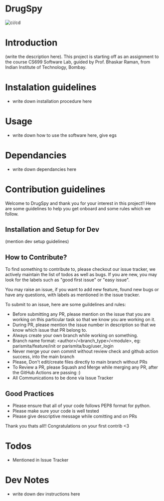 # DrugSpy
![ci/cd](https://github.com/parismita/DrupSpy/actions/workflows/python-app.yml/badge.svg)

# Introduction
(write the description here). This project is starting off as an assignment to the course CS699 Software Lab, guided by Prof. Bhaskar Raman, from Indian Institute of Technology, Bombay.

# Instalation guidelines
- write down installation procedure here

# Usage
- write down how to use the software here, give egs

# Dependancies
- write down dependancies here

# Contribution guidelines
Welcome to DrugSpy and thank you for your interest in this project!!
Here are some guidelines to help you get onboard and some rules which we follow.

## Installation and Setup for Dev
(mention dev setup guidelines)

## How to Contribute?
To find something to contribute to, please checkout our issue tracker, we actively maintain the list of todos as well as bugs. If you are new, you may look for the labels such as "good first issue" or "easy issue".

You may raise an issue, if you want to add new feature, found new bugs or have any questions, with labels as mentioned in the issue tracker.

To submit to an issue, here are some guildelines and rules:
- Before submitting any PR, please mention on the issue that you are working on this particular task so that we know you are working on it.
- During PR, please mention the issue number in description so that we know which issue that PR belong to.
- Always create your own branch while working on something.
- Branch name format: \<author\>/<branch_type>/\<module\>, eg: parismita/feature/init or parismita/bug/user_login
- Never merge your own commit without review check and github action success, into the main branch
- Please, Don't edit/create files directly to main branch without PRs  
- To Review a PR, please Squash and Merge while merging any PR, after the GitHub Actions are passing :)
- All Communications to be done via Issue Tracker

## Good Practices 
- Please ensure that all of your code follows PEP8 format for python.
- Please make sure your code is well tested
- Please give descriptive message while comitting and on PRs

Thank you thats all!! Congratulations on your first contrib <3

# Todos
- Mentioned in Issue Tracker

# Dev Notes
- write down dev instructions here

